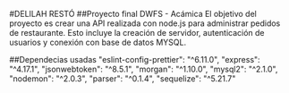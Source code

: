 #DELILAH RESTÓ
##Proyecto final DWFS - Acámica
El objetivo del proyecto es crear una API realizada con node.js para administrar pedidos de restaurante.
Esto incluye la creación de servidor, autenticación de usuarios y conexión con base de datos MYSQL.


##Dependecias usadas
"eslint-config-prettier": "^6.11.0",
    "express": "^4.17.1",
    "jsonwebtoken": "^8.5.1",
    "morgan": "^1.10.0",
    "mysql2": "^2.1.0",
    "nodemon": "^2.0.3",
    "parser": "^0.1.4",
    "sequelize": "^5.21.7"